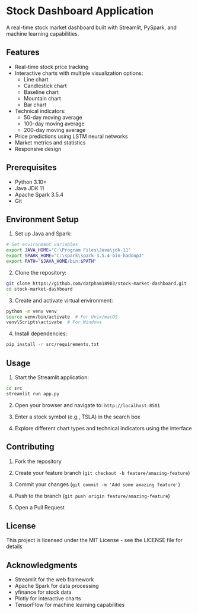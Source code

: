 # Stock Dashboard Application

A real-time stock market dashboard built with Streamlit, PySpark, and machine learning capabilities.

## Features

- Real-time stock price tracking
- Interactive charts with multiple visualization options:
  - Line chart
  - Candlestick chart
  - Baseline chart
  - Mountain chart
  - Bar chart
- Technical indicators:
  - 50-day moving average
  - 100-day moving average
  - 200-day moving average
- Price predictions using LSTM neural networks
- Market metrics and statistics
- Responsive design

## Prerequisites

- Python 3.10+
- Java JDK 11
- Apache Spark 3.5.4
- Git

## Environment Setup

1. Set up Java and Spark:
```bash
# Set environment variables
export JAVA_HOME="C:\Program Files\Java\jdk-11"
export SPARK_HOME="C:\spark\spark-3.5.4-bin-hadoop3"
export PATH="$JAVA_HOME/bin:$PATH"
```

2. Clone the repository:
```bash
git clone https://github.com/datpham18903/stock-market-dashboard.git
cd stock-market-dashboard
```

3. Create and activate virtual environment:
```bash
python -m venv venv
source venv/bin/activate  # For Unix/macOS
venv\Scripts\activate  # For Windows
```

4. Install dependencies:
```bash
pip install -r src/requirements.txt
```

## Usage

1. Start the Streamlit application:
```bash
cd src
streamlit run app.py
```

2. Open your browser and navigate to: ```http://localhost:8501```

3. Enter a stock symbol (e.g., TSLA) in the search box

4. Explore different chart types and technical indicators using the interface

## Contributing

1. Fork the repository

2. Create your feature branch (```git checkout -b feature/amazing-feature```)

3. Commit your changes (```git commit -m 'Add some amazing feature'```)

4. Push to the branch (```git push origin feature/amazing-feature```)

5. Open a Pull Request

## License

This project is licensed under the MIT License - see the LICENSE file for details

## Acknowledgments

- Streamlit for the web framework
- Apache Spark for data processing
- yfinance for stock data
- Plotly for interactive charts
- TensorFlow for machine learning capabilities
